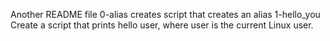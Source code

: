Another README file
0-alias creates script that creates an alias
1-hello_you Create a script that prints hello user, where user is the current Linux user.
